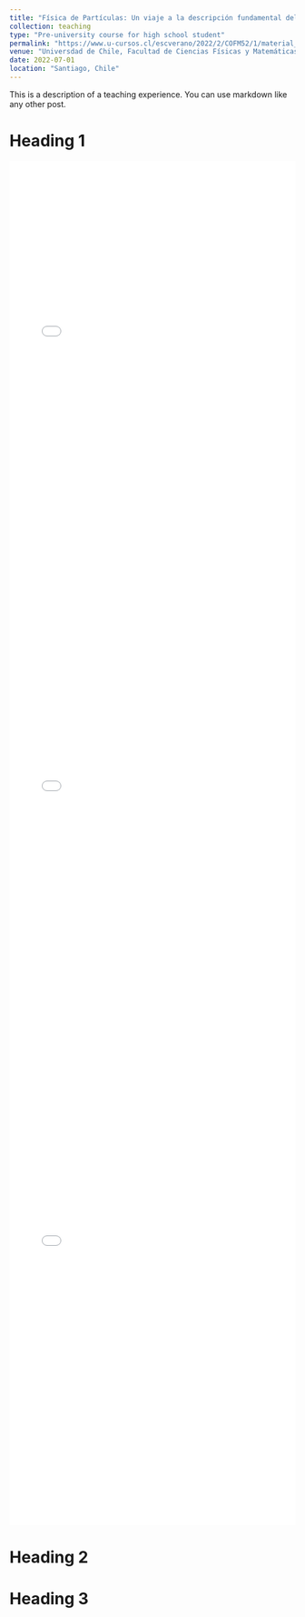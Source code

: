 ```yaml
---
title: "Física de Partículas: Un viaje a la descripción fundamental del universo (COFM52-1) 2022-1"
collection: teaching
type: "Pre-university course for high school student"
permalink: "https://www.u-cursos.cl/escverano/2022/2/COFM52/1/material_docente/"
venue: "Universdad de Chile, Facultad de Ciencias Físicas y Matemáticas"
date: 2022-07-01
location: "Santiago, Chile"
---
```


This is a description of a teaching experience. You can use markdown like any other post.

Heading 1
======

<iframe src="/files/2022-1_COFM52-1/Worksheets/Trabajo_Dirigido_Sobre_las_particulas_y_sus_interacciones_en_el_Modelo_Estandar.pdf" width="100%" height="800px" style="border: none;">
</iframe>

<iframe 
  src="/assets/pdfjs/web/viewer.html?file=/files/2022-1_COFM52-1/Worksheets/Trabajo_Dirigido_Sobre_las_particulas_y_sus_interacciones_en_el_Modelo_Estandar.pdf#toolbar=0&navpanes=0&scrollbar=1" 
  width="100%" 
  height="800px" 
  style="border: none;">
</iframe>

<iframe 
  src="/files/2022-1_COFM52-1/Worksheets/Trabajo_Dirigido_Sobre_las_particulas_y_sus_interacciones_en_el_Modelo_Estandar.pdf#toolbar=0&navpanes=0&scrollbar=1" 
  width="100%" 
  height="800px" 
  style="border: none;">
</iframe>


Heading 2
======

Heading 3
======
